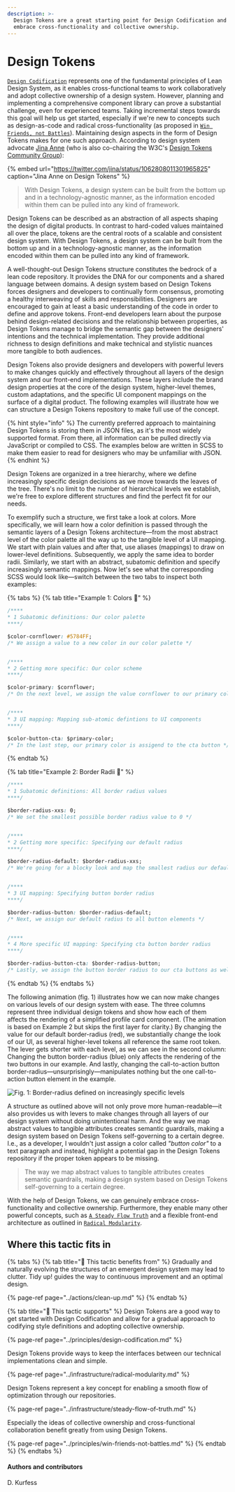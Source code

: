 ```yaml
---
description: >-
  Design Tokens are a great starting point for Design Codification and help us
  embrace cross-functionality and collective ownership.
---
```


# Design Tokens

[`Design Codification`](../principles/design-codification.md) represents one of the fundamental principles of Lean Design System, as it enables cross-functional teams to work collaboratively and adopt collective ownership of a design system. However, planning and implementing a comprehensive component library can prove a substantial challenge, even for experienced teams. Taking incremental steps towards this goal will help us get started, especially if we're new to concepts such as design-as-code and radical cross-functionality \(as proposed in [`Win Friends, not Battles`](../principles/win-friends-not-battles.md)\). Maintaining design aspects in the form of Design Tokens makes for one such approach. According to design system advocate [Jina Anne](https://twitter.com/jina) \(who is also co-chairing the W3C's [Design Tokens Community Group](https://www.w3.org/groups/cg/design-tokens)\):

{% embed url="https://twitter.com/jina/status/1062808011301965825" caption="Jina Anne on Design Tokens" %}

> With Design Tokens, a design system can be built from the bottom up and in a technology-agnostic manner, as the information encoded within them can be pulled into any kind of framework.

Design Tokens can be described as an abstraction of all aspects shaping the design of digital products. In contrast to hard-coded values maintained all over the place, tokens are the central roots of a scalable and consistent design system. With Design Tokens, a design system can be built from the bottom up and in a technology-agnostic manner, as the information encoded within them can be pulled into any kind of framework.

A well-thought-out Design Tokens structure constitutes the bedrock of a lean code repository. It provides the DNA for our components and a shared language between domains. A design system based on Design Tokens forces designers and developers to continually form consensus, promoting a healthy interweaving of skills and responsibilities. Designers are encouraged to gain at least a basic understanding of the code in order to define and approve tokens. Front-end developers learn about the purpose behind design-related decisions and the relationship between properties, as Design Tokens manage to bridge the semantic gap between the designers' intentions and the technical implementation. They provide additional richness to design definitions and make technical and stylistic nuances more tangible to both audiences.

Design Tokens also provide designers and developers with powerful levers to make changes quickly and effectively throughout all layers of the design system and our front-end implementations. These layers include the brand design properties at the core of the design system, higher-level themes, custom adaptations, and the specific UI component mappings on the surface of a digital product. The following examples will illustrate how we can structure a Design Tokens repository to make full use of the concept.

{% hint style="info" %}
The currently preferred approach to maintaining Design Tokens is storing them in JSON files, as it's the most widely supported format. From there, all information can be pulled directly via JavaScript or compiled to CSS. The examples below are written in SCSS to make them easier to read for designers who may be unfamiliar with JSON.
{% endhint %}

Design Tokens are organized in a tree hierarchy, where we define increasingly specific design decisions as we move towards the leaves of the tree. There's no limit to the number of hierarchical levels we establish, we're free to explore different structures and find the perfect fit for our needs.

To exemplify such a structure, we first take a look at colors. More specifically, we will learn how a color definition is passed through the semantic layers of a Design Tokens architecture—from the most abstract level of the color palette all the way up to the tangible level of a UI mapping. We start with plain values and after that, use aliases \(mappings\) to draw on lower-level definitions. Subsequently, we apply the same idea to border radii. Similarly, we start with an abstract, subatomic definition and specify increasingly semantic mappings. Now let's see what the corresponding SCSS would look like—switch between the two tabs to inspect both examples:

{% tabs %}
{% tab title="Example 1: Colors  🎨" %}
```css
/****
* 1 Subatomic definitions: Our color palette 
****/

$color-cornflower: #5784FF; 
/* We assign a value to a new color in our color palette */


/****
* 2 Getting more specific: Our color scheme 
****/

$color-primary: $cornflower;
/* On the next level, we assign the value cornflower to our primary color */


/****
* 3 UI mapping: Mapping sub-atomic defintions to UI components 
****/

$color-button-cta: $primary-color;
/* In the last step, our primary color is assigend to the cta button */
```
{% endtab %}

{% tab title="Example 2: Border Radii  📐" %}
```css
/****
* 1 Subatomic definitions: All border radius values
****/

$border-radius-xxs: 0; 
/* We set the smallest possible border radius value to 0 */


/****
* 2 Getting more specific: Specifying our default radius
****/

$border-radius-default: $border-radius-xxs;
/* We're going for a blocky look and map the smallest radius our default */


/****
* 3 UI mapping: Specifying button border radius
****/

$border-radius-button: $border-radius-default;
/* Next, we assign our default radius to all button elements */


/****
* 4 More specific UI mapping: Specifying cta button border radius
****/

$border-radius-button-cta: $border-radius-button;
/* Lastly, we assign the button border radius to our cta buttons as well */
```
{% endtab %}
{% endtabs %}

The following animation \(fig. 1\) illustrates how we can now make changes on various levels of our design system with ease. The three columns represent three individual design tokens and show how each of them affects the rendering of a simplified profile card component. \(The animation is based on Example 2 but skips the first layer for clarity.\) By changing the value for our default border-radius \(red\), we substantially change the look of our UI, as several higher-level tokens all reference the same root token. The lever gets shorter with each level, as we can see in the second column: Changing the button border-radius \(blue\) only affects the rendering of the two buttons in our example. And lastly, changing the call-to-action button border-radius—unsurprisingly—manipulates nothing but the one call-to-action button element in the example.

![Fig. 1: Border-radius defined on increasingly specific levels](../../.gitbook/assets/anim_tokens_lever.png)

A structure as outlined above will not only prove more human-readable—it also provides us with levers to make changes through all layers of our design system without doing unintentional harm. And the way we map abstract values to tangible attributes creates semantic guardrails, making a design system based on Design Tokens self-governing to a certain degree. I.e., as a developer, I wouldn't just assign a color called _"button color"_ to a text paragraph and instead, highlight a potential gap in the Design Tokens repository if the proper token appears to be missing.

> The way we map abstract values to tangible attributes creates semantic guardrails, making a design system based on Design Tokens self-governing to a certain degree.

With the help of Design Tokens, we can genuinely embrace cross-functionality and collective ownership. Furthermore, they enable many other powerful concepts, such as [`A Steady Flow Truth`](../infrastructure/steady-flow-of-truth.md) and a flexible front-end architecture as outlined in [`Radical Modularity`](../infrastructure/radical-modularity.md).

## Where this tactic fits in

{% tabs %}
{% tab title="🙏  This tactic benefits from" %}
Gradually and naturally evolving the structures of an emergent design system may lead to clutter. Tidy up! guides the way to continuous improvement and an optimal design.

{% page-ref page="../actions/clean-up.md" %}
{% endtab %}

{% tab title="💪  This tactic supports" %}
Design Tokens are a good way to get started with Design Codification and allow for a gradual approach to codifying style definitions and adopting collective ownership.

{% page-ref page="../principles/design-codification.md" %}

Design Tokens provide ways to keep the interfaces between our technical implementations clean and simple.

{% page-ref page="../infrastructure/radical-modularity.md" %}

Design Tokens represent a key concept for enabling a smooth flow of optimization through our repositories.

{% page-ref page="../infrastructure/steady-flow-of-truth.md" %}

Especially the ideas of collective ownership and cross-functional collaboration benefit greatly from using Design Tokens.

{% page-ref page="../principles/win-friends-not-battles.md" %}
{% endtab %}
{% endtabs %}

#### Authors and contributors

D. Kurfess

